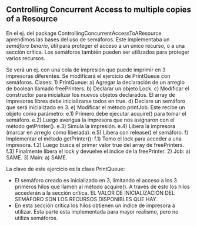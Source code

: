 ## Controlling Concurrent Access to multiple copies of a Resource

En el ej. del package ControllingConcurrentAccessToAResource aprendimos las bases del
uso de semáforos. Este implementaba un *semáforo binario*, útil para proteger el 
acceso a un único recurso, o a una sección crítica.
Los semáforos también pueden ser utilizados para proteger varios recursos.

Se verá un ej. con una cola de impresión que puede imprimir en 3 impresoras diferentes.
Se modificará el ejercicio de PrintQueue con semáforos.
Clases:
        1) PrintQueue:
a) Agregar la declaración de un arreglo de boolean llamado freePrinters.
b) Declarar un objeto Lock.
c) Modificar el constructor para inicializar los nuevos objetos declarados. El array
de impresoras libres debe inicializarse todos en true.
d) Declare un semáforo que será inicializado en 3.
e) Modificar el método printJob. Este recibe un objeto como parámetro:
    e.1) Primero debe ejecutar acquire() para tomar el semáforo.
    e.2) Luego averigua la impresora que nos asignaron con el método getPrinter().
    e.3) Simula la impresión.
    e.4) Libera la impresora (marcar en arreglo como liberada).
    e.5) Libera con release() el semáforo.
f) Implementar el método getPrinter():
    f.1) Tomo el lock para acceder a una impresora.
    f.2) Luego busca el primer valor true del array de freePrinters.
    f.3) Finalmente libera el lock y devuelve el índice de la freePrinter.
        2) Job:
a) SAME.
        3) Main:
a) SAME.

La clave de este ejercicio es la clase PrintQueue:
 - El semáforo creado es inicializado en 3, limitando el acceso a los 3 primeros
hilos que llamen al método acquire(). A través de esto los hilos accederán a la
sección crítica. EL VALOR DE INICIALIZACIÓN DEL SEMÁFORO SON LOS RECURSOS DISPONIBLES
QUE HAY.
 - En esta sección crítica los hilos obtienen un índice de impresora a utilizar.
Esta parte esta implementada para mayor realismo, pero no utiliza semáforos.

